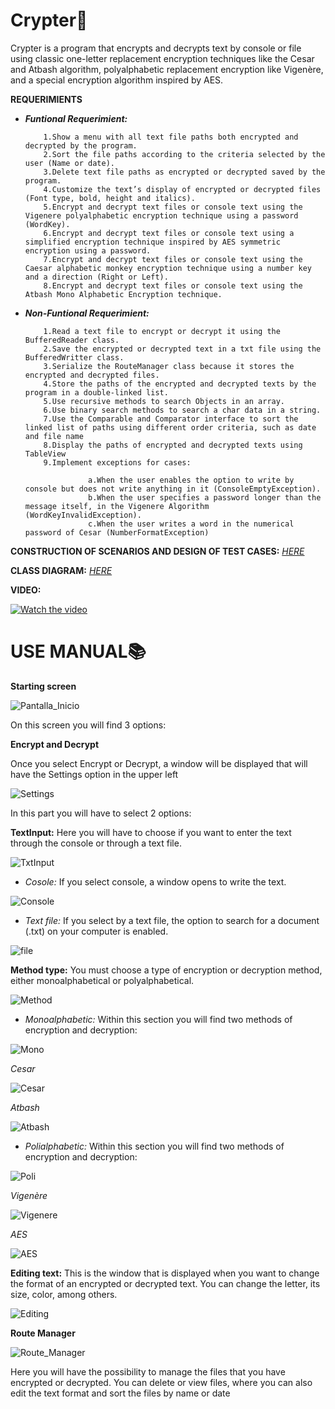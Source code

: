 # Crypter🔐
Crypter is a program that encrypts and decrypts text by console or file using classic one-letter replacement encryption techniques like the Cesar and Atbash algorithm, polyalphabetic replacement encryption like Vigenère, and a special encryption algorithm inspired by AES.

**REQUERIMIENTS**

- _**Funtional Requerimient:**_

          1.Show a menu with all text file paths both encrypted and decrypted by the program.
          2.Sort the file paths according to the criteria selected by the user (Name or date).
          3.Delete text file paths as encrypted or decrypted saved by the program.
          4.Customize the text’s display of encrypted or decrypted files (Font type, bold, height and italics).
          5.Encrypt and decrypt text files or console text using the Vigenere polyalphabetic encryption technique using a password (WordKey).
          6.Encrypt and decrypt text files or console text using a simplified encryption technique inspired by AES symmetric encryption using a password.
          7.Encrypt and decrypt text files or console text using the Caesar alphabetic monkey encryption technique using a number key and a direction (Right or Left).
          8.Encrypt and decrypt text files or console text using the Atbash Mono Alphabetic Encryption technique.

- _**Non-Funtional Requerimient:**_

          1.Read a text file to encrypt or decrypt it using the BufferedReader class.
          2.Save the encrypted or decrypted text in a txt file using the BufferedWritter class.
          3.Serialize the RouteManager class because it stores the encrypted and decrypted files.
          4.Store the paths of the encrypted and decrypted texts by the program in a double-linked list.
          5.Use recursive methods to search Objects in an array.
          6.Use binary search methods to search a char data in a string.
          7.Use the Comparable and Comparator interface to sort the linked list of paths using different order criteria, such as date and file name
          8.Display the paths of encrypted and decrypted texts using TableView
          9.Implement exceptions for cases:
          
                    a.When the user enables the option to write by console but does not write anything in it (ConsoleEmptyException).
                    b.When the user specifies a password longer than the message itself, in the Vigenere Algorithm (WordKeyInvalidException).
                    c.When the user writes a word in the numerical password of Cesar (NumberFormatException)

**CONSTRUCTION OF SCENARIOS AND DESIGN OF TEST CASES:** _[HERE](https://github.com/ValeArias07/Crypter-/blob/master/entregas/entrega_final/CONSTRUCTION%20OF%20SCENARIOS%20AND%20DESIGN%20OF%20TEST%20CASES.pdf)_

**CLASS DIAGRAM:** _[HERE](https://github.com/ValeArias07/Crypter-/blob/master/entregas/entrega_final/CLASS%20DIAGRAM.pdf)_

**VIDEO:**

[![Watch the video](https://img.youtube.com/vi/zJrlHIRZ7lg/hqdefault.jpg)](https://www.youtube.com/watch?v=zJrlHIRZ7lg)

# USE MANUAL📚

**Starting screen**

![Pantalla_Inicio](https://github.com/ValeArias07/Crypter-/blob/master/src/images/Pantalla_Inicio.PNG)

On this screen you will find 3 options:

**Encrypt and Decrypt**

Once you select Encrypt or Decrypt, a window will be displayed that will have the Settings option in the upper left

![Settings](https://github.com/ValeArias07/Crypter-/blob/master/src/images/Setting_Encrypt.png)

In this part you will have to select 2 options:

**TextInput:** Here you will have to choose if you want to enter the text through the console or through a text file.

![TxtInput](https://github.com/ValeArias07/Crypter-/blob/master/src/images/Setting_TxtInput.png)

- _Cosole:_ If you select console, a window opens to write the text.
          
![Console](https://github.com/ValeArias07/Crypter-/blob/master/src/images/Setting_Console.png)
         
- _Text file:_ If you select by a text file, the option to search for a document (.txt) on your computer is enabled.
          
![file](https://github.com/ValeArias07/Crypter-/blob/master/src/images/Setting_File.png)

**Method type:** You must choose a type of encryption or decryption method, either monoalphabetical or polyalphabetical.

![Method](https://github.com/ValeArias07/Crypter-/blob/master/src/images/Setting_Method.png)

- _Monoalphabetic:_ Within this section you will find two methods of encryption and decryption:

![Mono](https://github.com/ValeArias07/Crypter-/blob/master/src/images/Setting_Mono.png)

_Cesar_

![Cesar](https://github.com/ValeArias07/Crypter-/blob/master/src/images/Cesar_Encrypt.png)

_Atbash_

![Atbash](https://github.com/ValeArias07/Crypter-/blob/master/src/images/Atbash_Encrypt.png)

- _Polialphabetic:_ Within this section you will find two methods of encryption and decryption:

![Poli](https://github.com/ValeArias07/Crypter-/blob/master/src/images/Setting_Poli.png)

_Vigenère_

![Vigenere](https://github.com/ValeArias07/Crypter-/blob/master/src/images/Vigenere_Encrypt.png)

_AES_

![AES](https://github.com/ValeArias07/Crypter-/blob/master/src/images/AES_Encrypt.png)

**Editing text:** This is the window that is displayed when you want to change the format of an encrypted or decrypted text. You can change the letter, its size, color, among others.

![Editing](https://github.com/ValeArias07/Crypter-/blob/master/src/images/EnDecriptTxt.png)

**Route Manager**

![Route_Manager](https://github.com/ValeArias07/Crypter-/blob/master/src/images/Route_Manager.png)

Here you will have the possibility to manage the files that you have encrypted or decrypted. You can delete or view files, where you can also edit the text format and sort the files by name or date
